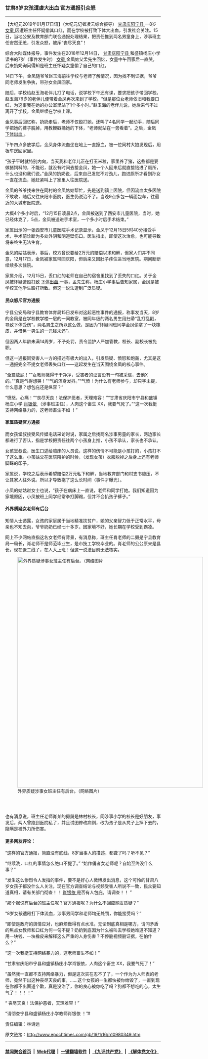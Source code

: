 ### 甘肃8岁女孩遭虐大出血 官方通报引众怒
------------------------

<p>
 【大纪元2019年01月17日讯】（大纪元记者凌云综合报导）
 <a href="http://www.epochtimes.com/gb/tag/%E7%94%98%E8%82%83%E5%BA%86%E9%98%B3%E5%AE%81%E5%8E%BF.html">
  甘肃庆阳宁县
 </a>
 一8岁
 <a href="http://www.epochtimes.com/gb/tag/%E5%A5%B3%E7%AB%A5.html">
  女童
 </a>
 因遭班主任怀疑偷其口红，而在学校被打致下体大出血，引发社会关注。15日，当地公安及教育部门联合通报处理结果，把责任推到两名男童身上，涉事班主任安然无恙，引发众怒，被斥“丧尽天良”！
</p>
<p>
 综合大陆媒体报导，事件发生在2018年12月14日，
 <a href="http://www.epochtimes.com/gb/tag/%E7%94%98%E8%82%83%E5%BA%86%E9%98%B3%E5%AE%81%E5%8E%BF.html">
  甘肃庆阳宁县
 </a>
 和盛镇杨庄小学读书的7岁（事件发生时）
 <a href="http://www.epochtimes.com/gb/tag/%E5%A5%B3%E7%AB%A5.html">
  女童
 </a>
 金凤姑父孟先生回忆，女童中午回家后一直哭，后来奶奶询问得知是班主任怀疑女童偷了自己的口红。
</p>
<p>
 14日下午，金凤随爷爷赵玉海前往学校与老师了解情况，因为找不到证据，爷爷同老师发生争执，带孙女金凤回家。
</p>
<p>
 随后，学校给赵玉海老伴儿打了电话，说学校下午还有课，要求把孩子带回学校。赵玉海76岁的老伴儿便带着金凤再次来到了学校。“但是那位女老师依旧和我要口红，为这事我在她的办公室里站了1个多小时。”赵玉海的老伴儿说，她后来气不过离开了学校，金凤继续在学校上课。
</p>
<p>
 金凤事后回忆称，奶奶走后，老师不仅殴打她，还叫了4名同学一起动手，随后同学把她的裤子脱掉，用教鞭戳捅她的下体，“老师就站在一旁看着”。之后，金凤
 <a href="http://www.epochtimes.com/gb/tag/%E4%B8%8B%E4%BD%93%E5%87%BA%E8%A1%80.html">
  下体出血
 </a>
 。
</p>
<p>
 下午四点多放学后，金凤身体流血坐在地上一直擦血，被一位同村大娘发现后，用板车送回家里。
</p>
<p>
 “孩子平时就特别内向，当天我和老伴儿正在打玉米粒，家里养了猪，这些都是要做猪饲料的，不能迟，就没有时间去接金凤，她一个人回来后就直接钻进了厕所，什么也没和我们说。”金凤的奶奶说，后来自己发觉不对劲儿，跑进厕所才看到孙女一直在流血，她赶紧叫上了家里人往医院送。
</p>
<p>
 金凤的爷爷找来住在同村的金凤姑姑帮忙，先是送到镇上医院，但因流血太多医院不敢收，随后又往庆阳市医院，医生仍说治不了。当晚9点多包一辆面包车，往最近的大城市医院送。
</p>
<p>
 大概4个多小时后，“12月15日凌晨2点，金凤被送到了西安市儿童医院，当时，她已经休克了，5点，金凤被送进手术室，一个多小时后手术结束。”
</p>
<p>
 家属出示的一张西安市儿童医院手术记录显示，金凤于12月15日5时40分接受手术，手术前诊断为多处外阴和阴道壁伤口。医生指出，即使这次治愈，也可能导致将来终生无法生育。
</p>
<p>
 金凤的姑姑表示，事后，校方曾说要给2万元的赔偿以求和解，但家人们并不同意，12月17日，金凤被家属带回庆阳，但后来又因肚子疼住进当地医院。期间断断续续多次住院。
</p>
<p>
 家属介绍，12月15日，丢口红的老师在自己的宿舍里找到了丢失的口红。关于金凤被怀疑遭殴打致
 <a href="http://www.epochtimes.com/gb/tag/%E4%B8%8B%E4%BD%93%E5%87%BA%E8%A1%80.html">
  下体出血
 </a>
 一事，孟先生称，杨庄小学事后告知家属，金凤是被学校其他学生殴打所致。但这一说法遭到广泛质疑。
</p>
<h4>
 民众怒斥官方通报
</h4>
<p>
 宁县公安局和宁县教育体育局15日发布对这起恶性事件的通报，称事发当天，8岁的金凤是在学校教学楼一层的一间教室，被同年级的两名男生用扫帚“乱打乱戳，导致下体受伤”，两名男生之所以这么做，是因为“怀疑同班同学金凤偷拿了一块橡皮，并借另一男生的一元钱未还”。
 <span class="Apple-converted-space">
 </span>
</p>
<p>
 但因两人年龄未满14周岁，不予处罚，责令监护人严加管教，校长、副校长被免职。
</p>
<p>
 但这一通报同受害人一方的描述有极大的出入，引发质疑、愤怒和炮轰，尤其是这一通报完全不提女老师丢失口红——这起发生在当天围绕金凤的核心事件。
</p>
<p>
 “全篇放屁！”“女教师撇得干干净净，受害者的证言没有一句被采信，去他X的。”“真是气得想哭！”“气的浑身发抖。”“气愤！为什么有老师参与，却只字未提，什么意思？想包庇还是纵容？”
</p>
<p>
 “愤怒，心痛！”“丧尽天良！法保护恶者，天理难容！”“甘肃省庆阳市宁县和盛镇杨庄小学
 <a href="http://www.epochtimes.com/gb/tag/%E8%82%96%E9%93%B6%E4%BE%9D.html">
  肖银依
 </a>
 （涉事班主任），人肉这个畜生 XX，我要气死了。”“这一次我挺支持网络暴力的，这老师畜生不如 ！”
</p>
<h4>
 家属质疑官方通报
</h4>
<p>
 而女孩堂叔接受风传媒电话采访时说，家属之后找两名涉事男童的家长，两边家长都进行了否认，指是学校把责任往两个小孩身上推，小孩不承认，家长也不承认。
</p>
<p>
 女孩堂叔说，医生口述给陪床的人员说，这样的伤情不可能是小孩打的，小孩打不了这么重。小孩姑父在医院陪护的时候，（发现女孩）衣服脱掉之后身上还有老师脚踩的印子。
</p>
<p>
 家属说，学校之后表示希望赔偿2万元私下和解，当地教育部门和村支书施压，不让其家人往外说。所以才导致拖了这么长时间（事件才曝光）。
</p>
<p>
 小凤的姑姑赵女士也说，“孩子在病床上一直说，老师和同学打她。我们知道因为家境原因，小凤被班上同学经常拳打脚踢，但并不会扒孩子裤子。”
</p>
<h4>
 外界质疑女老师有后台
</h4>
<p>
 知情人士透露，女孩的家庭属于当地精准扶贫户，她的父亲智力低于正常水平，母亲也不知去向，爷爷奶奶已经七十多岁。因家境不好，她长期在学校受到霸凌。
 <span class="Apple-converted-space">
 </span>
</p>
<p>
 <span class="Apple-converted-space">
 </span>
 网上不少网帖直指这名女老师有背景，有消息称，班主任肖老师的二舅是宁县教育局一局长，肖老师不是师范毕业生，是市技工学校毕业的。肖老师的公公原来是县长，现在退二线了，在人大上班！但这一说法目前无法核实。
</p>
<figure class="wp-caption aligncenter" id="attachment_10980398" style="width: 600px">
 <a href="http://i.epochtimes.com/assets/uploads/2019/01/DxAm4jEXcAE_5iA.jpg">
  <img alt="外界质疑涉事女班主任有后台。（网络图片" class="size-large wp-image-10980398" height="747" src="http://i.epochtimes.com/assets/uploads/2019/01/DxAm4jEXcAE_5iA-600x747.jpg" width="600"/>
 </a>
 <br/><figcaption class="wp-caption-text">
  外界质疑涉事女班主任有后台。（网络图片）
 </figcaption><br/>
</figure><br/>
<p>
 也有消息说，班主任老师肖某的舅舅是林村校长，同涉事小学的校长是好朋友，事发后，两人曾跑到医院私了，并且试图修改病例，改为孩子是从凳子上掉下去的，隐瞒是被外力所伤害。
</p>
<h4>
 更多网友评论：
</h4>
<p>
 “这样的官方通报，简直没有底线，8岁当事人的描述，都聋了吗？听不见？”
</p>
<div class="post_10350479" data-id="10350479">
 <div class="post_10350479" data-id="10350479">
  <div class="" data-block="true" data-editor="3nrqg" data-offset-key="3in6o-0-0">
   <div class="public-DraftStyleDefault-block public-DraftStyleDefault-ltr" data-offset-key="3in6o-0-0">
    <div class="" data-block="true" data-editor="3nrqg" data-offset-key="3in6o-0-0">
     <div class="public-DraftStyleDefault-block public-DraftStyleDefault-ltr" data-offset-key="3in6o-0-0">
      <span data-offset-key="3in6o-0-0">
       “继续洗，口红的事情怎么绝口不提了。”
      </span>
      <span data-offset-key="aii7a-0-0">
       “始作俑者女老师呢？自始至终没什么事？”
      </span>
     </div>
    </div>
   </div>
  </div>
  <p>
   “发生这么惨烈令人发指的事件，要不是好心人微博发出消息，这个可怜的甘肃八岁女孩子都没什么人关注，现在官方调查结论与视频受害人所说不一致，民众要知道真相，请有关部门彻查！！
   <a href="http://www.epochtimes.com/gb/tag/%E8%82%96%E9%93%B6%E4%BE%9D.html">
    肖银依
   </a>
   是否有人包庇，请调查！！
   <span class="Apple-converted-space">
    ”
   </span>
  </p>
 </div>
</div>
<p>
 “那个据说有后台的班主任呢？官方通报呢？为什么不回应网友质疑？”
</p>
<p>
 “8岁女孩遭殴打下体流血，涉事男同学和老师均无处罚，你能接受吗？”
</p>
<p>
 “即使是政府的舆情应对，也麻烦做得有点水准。无论到底真相是哪方，请问矛盾的焦点女教师和口红为何一句不提？奶奶到底因为什么被叫去学校她难道不知道？用一块钱、一块橡皮来解释这么严重的人身伤害？不停删视频删证据，在怕什么？”
</p>
<p>
 “这一次我挺支持网络暴力的，这老师畜生不如！”
</p>
<p>
 “甘肃省庆阳市宁县和盛镇杨庄小学肖银依，人肉这个畜生 XX，我要气死了！”
</p>
<p>
 “虽然我一直都不支持网络暴力，但是这次实在忍不了了，一个作为为人师表的老师，竟然干出这种丧尽天良的事，……这个女孩的一生都快被你给毁了，一直到现在你都不出面道个歉，真是没治了，你的良心被你吃了吗？狗都不想吃的心，太生气了！！！！”
</p>
<p>
 <span class="Apple-converted-space">
  “
 </span>
 丧尽天良！法保护恶者，天理难容！”
</p>
<p>
 “请彻查宁县和盛镇杨庄小学教师肖银依
 <span class="Apple-converted-space">
  ！”#
 </span>
</p>
<p>
 责任编辑：林诗远
</p>

原文链接：http://www.epochtimes.com/gb/19/1/16/n10980349.htm


------------------------
#### [禁闻聚合首页](https://github.com/gfw-breaker/banned-news/blob/master/README.md) &nbsp;|&nbsp; [Web代理](https://github.com/gfw-breaker/open-proxy/blob/master/README.md) &nbsp;|&nbsp; [一键翻墙软件](https://github.com/gfw-breaker/nogfw/blob/master/README.md) &nbsp;|&nbsp; [《九评共产党》](https://github.com/gfw-breaker/9ping.md/blob/master/README.md#九评之一评共产党是什么) &nbsp;|&nbsp; [《解体党文化》](https://github.com/gfw-breaker/jtdwh.md/blob/master/README.md#绪论)
